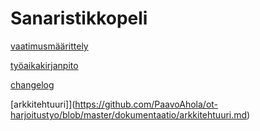 # Sanaristikkopeli

[vaatimusmäärittely](https://github.com/PaavoAhola/ot-harjoitustyo/blob/master/dokumentaatio/vaatimusmaarittely.md)

[työaikakirjanpito](https://github.com/PaavoAhola/ot-harjoitustyo/blob/master/dokumentaatio/tyoaikakirjanpito.md)

[changelog](https://github.com/PaavoAhola/ot-harjoitustyo/blob/master/dokumentaatio/changelog.md)

[arkkitehtuuri]](https://github.com/PaavoAhola/ot-harjoitustyo/blob/master/dokumentaatio/arkkitehtuuri.md)
